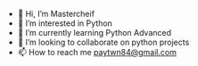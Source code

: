 - 👋 Hi, I’m Mastercheif
- 👀 I’m interested in Python
- 🌱 I’m currently learning Python Advanced
- 💞️ I’m looking to collaborate on python projects 
- 📫 How to reach me paytwn84@gmail.com

<!---
Mastercheif2042/Mastercheif2042 is a ✨ special ✨ repository because its `README.md` (this file) appears on your GitHub profile.
You can click the Preview link to take a look at your changes.
--->
